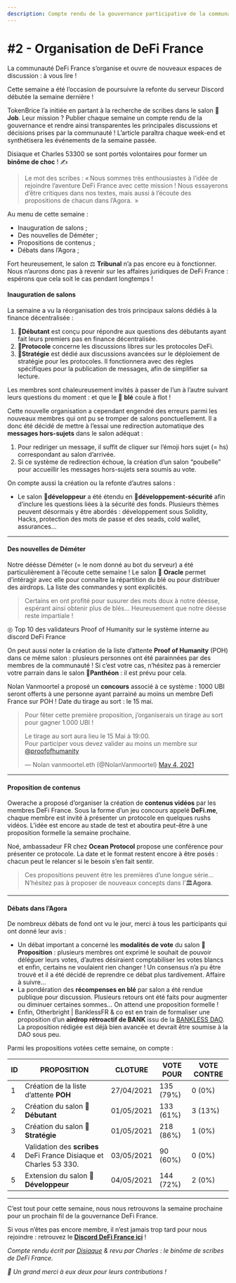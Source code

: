 ```yaml
---
description: Compte rendu de la gouvernance participative de la communauté DeFi France
---
```


# #2 - Organisation de DeFi France

La communauté DeFi France s’organise et ouvre de nouveaux espaces de discussion : à vous lire !

Cette semaine a été l’occasion de poursuivre la refonte du serveur Discord débutée la semaine dernière !

TokenBrice l’a initiée en partant à la recherche de scribes dans le salon 💼**Job**. Leur mission ? Publier chaque semaine un compte rendu de la gouvernance et rendre ainsi transparentes les principales discussions et décisions prises par la communauté ! L’article paraîtra chaque week-end et synthétisera les événements de la semaine passée.

Disiaque et Charles 53300 se sont portés volontaires pour former un **binôme de choc** ! ✍

> Le mot des scribes : « Nous sommes très enthousiastes à l’idée de rejoindre l’aventure DeFi France avec cette mission ! Nous essayerons d’être critiques dans nos textes, mais aussi à l’écoute des propositions de chacun dans l’Agora.  »

Au menu de cette semaine :

* Inauguration de salons ;
* Des nouvelles de Déméter ;
* Propositions de contenus ;
* Débats dans l’Agora ;

Fort heureusement, le salon ⚖️ **Tribunal** n’a pas encore eu à fonctionner. Nous n’aurons donc pas à revenir sur les affaires juridiques de DeFi France : espérons que cela soit le cas pendant longtemps !

#### Inauguration de salons <a href="inauguration-de-salons" id="inauguration-de-salons"></a>

La semaine a vu la réorganisation des trois principaux salons dédiés à la finance décentralisée :

1. 🐥**Débutant** est conçu pour répondre aux questions des débutants ayant fait leurs premiers pas en finance décentralisée.
2. 🌌**Protocole** concerne les discussions libres sur les protocoles DeFi.
3. 👨‍**Stratégie** est dédié aux discussions avancées sur le déploiement de stratégie pour les protocoles. Il fonctionnera avec des règles spécifiques pour la publication de messages, afin de simplifier sa lecture.

Les membres sont chaleureusement invités à passer de l’un à l’autre suivant leurs questions du moment : et que le 🌾 **blé** coule à flot !

Cette nouvelle organisation a cependant engendré des erreurs parmi les nouveaux membres qui ont pu se tromper de salons ponctuellement. Il a donc été décidé de mettre à l’essai une redirection automatique des **messages hors-sujets** dans le salon adéquat :

1. Pour rediriger un message, il suffit de cliquer sur l’émoji hors sujet (= hs) correspondant au salon d’arrivée.
2. Si ce système de redirection échoue, la création d’un salon “poubelle” pour accueillir les messages hors-sujets sera soumis au vote.

On compte aussi la création ou la refonte d’autres salons :

* Le salon 🔨**développeur** a été étendu en 🔨**développement-sécurité** afin d’inclure les questions liées à la sécurité des fonds. Plusieurs thèmes peuvent désormais y être abordés : développement sous Solidity, Hacks, protection des mots de passe et des seads, cold wallet, assurances…

***

#### Des nouvelles de Déméter <a href="des-nouvelles-de-demeter" id="des-nouvelles-de-demeter"></a>

Notre déésse Déméter (= le nom donné au bot du serveur) a été particulièrement à l’écoute cette semaine ! Le salon 🔮 **Oracle** permet d’intéragir avec elle pour connaître la répartition du blé ou pour distribuer des airdrops. La liste des commandes y sont explicités.

> Certains en ont profité pour susurer des mots doux à notre déesse, espérant ainsi obtenir plus de blés… Heureusement que notre déesse reste impartiale !

◎ Top 10 des validateurs Proof of Humanity sur le système interne au discord DeFi France

On peut aussi noter la création de la liste d’attente **Proof of Humanity** (POH) dans ce même salon : plusieurs personnes ont été parainnées par des membres de la communauté ! Si c’est votre cas, n’hésitez pas à remercier votre parrain dans le salon 🏅**Panthéon** : il est prévu pour cela.

Nolan Vanmoortel a proposé un **concours** associé à ce système : 1000 UBI seront offerts à une personne ayant parrainé au moins un membre Defi France sur POH ! Date du tirage au sort : le 15 mai.

> Pour fêter cette première proposition, j’organiserais un tirage au sort pour gagner 1.000 UBI !
>
> Le tirage au sort aura lieu le 15 Mai à 19:00.\
> Pour participer vous devez valider au moins un membre sur [@proofofhumanity](https://twitter.com/proofofhumanity?ref\_src=twsrc%5Etfw)
>
> — Nolan vanmoortel.eth (@NolanVanmoortel) [May 4, 2021](https://twitter.com/NolanVanmoortel/status/1389518621009920000?ref\_src=twsrc%5Etfw)

***

#### Proposition de contenus <a href="proposition-de-contenus" id="proposition-de-contenus"></a>

Owerache a proposé d’organiser la création de **contenus vidéos** par les membres DeFi France. Sous la forme d’un jeu concours appelé **DeFi.me**, chaque membre est invité à présenter un protocole en quelques rushs vidéos. L’idée est encore au stade de test et aboutira peut-être à une proposition formelle la semaine prochaine.

Noé, ambassadeur FR chez **Ocean Protocol** propose une conférence pour présenter ce protocole. La date et le format restent encore à être posés : chacun peut le relancer si le besoin s’en fait sentir.

> Ces propositions peuvent être les premières d’une longue série… N’hésitez pas à proposer de nouveaux concepts dans l’🏛️**Agora**.

***

#### Débats dans l’Agora <a href="debats-dans-lagora" id="debats-dans-lagora"></a>

De nombreux débats de fond ont vu le jour, merci à tous les participants qui ont donné leur avis :

* Un débat important a concerné les **modalités de vote** du salon 📜**Proposition** : plusieurs membres ont exprimé le souhait de pouvoir déléguer leurs votes, d’autres désiraient comptabiliser les votes blancs et enfin, certains ne voulaient rien changer ! Un consensus n’a pu être trouvé et il a été décidé de reprendre ce débat plus tardivement. Affaire à suivre…
* La pondération des **récompenses en blé** par salon a été rendue publique pour discussion. Plusieurs retours ont été faits pour augmenter ou diminuer certaines sommes… On attend une proposition formelle !
* Enfin, Otherbright | BanklessFR & co est en train de formaliser une proposition d’un **airdrop rétroactif de BANK** issu de la [BANKLESS DAO](https://www.bankless.community). La proposition rédigée est déjà bien avancée et devrait être soumise à la DAO sous peu.

Parmi les propositions votées cette semaine, on compte :

| ID | PROPOSITION                                                        | CLOTURE    | VOTE POUR | VOTE CONTRE |
| -- | ------------------------------------------------------------------ | ---------- | --------- | ----------- |
| 1  | Création de la liste d’attente **POH**                             | 27/04/2021 | 135 (79%) | 0 (0%)      |
| 2  | Création du salon 🐥 **Débutant**                                  | 01/05/2021 | 133 (61%) | 3 (13%)     |
| 3  | Création du salon 🚜 **Stratégie**                                 | 01/05/2021 | 218 (86%) | 1 (0%)      |
| 4  | Validation des **scribes** DeFi France Disiaque et Charles 53 330. | 03/05/2021 | 90 (60%)  | 0 (0%)      |
| 5  | Extension du salon 🔨**Développeur**                               | 04/05/2021 | 144 (72%) | 2 (0%)      |

***

C’est tout pour cette semaine, nous nous retrouvons la semaine prochaine pour un prochain fil de la gouvernance DeFi France.

Si vous n’êtes pas encore membre, il n’est jamais trop tard pour nous rejoindre : retrouvez le [**Discord DeFi France ici**](https://discord.gg/3bWZcK2) !

_Compte rendu écrit par _[_Disiaque_](https://twitter.com/disiaque\_crypto)_ & revu par Charles : le binôme de scribes de DeFi France._

_🙏 Un grand merci à eux deux pour leurs contributions !_
